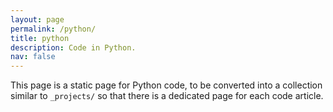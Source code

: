```yaml
---
layout: page
permalink: /python/
title: python
description: Code in Python.
nav: false
---
```


This page is a static page for Python code, to be converted into a collection similar to `_projects/` so that there is a dedicated page for each code article.
